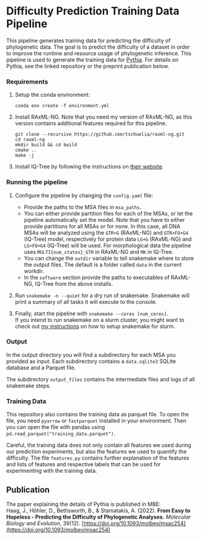 # Difficulty Prediction Training Data Pipeline
This pipeline generates training data for predicting the difficulty of phylogenetic data.
The goal is to predict the difficulty of a dataset in order to improve the runtime and resource usage of phylogenetic inference.
This pipeline is used to generate the training data for [Pythia](https://github.com/tschuelia/PyPythia). For details on Pythia, see the linked repository or the preprint publication below. 

### Requirements
1. Setup the conda environment:
    ```
    conda env create -f environment.yml
    ```
2. Install RAxML-NG.
   Note that you need my version of RAxML-NG, as this version contains additional features required for this pipeline.
   ```
   git clone --recursive https://github.com/tschuelia/raxml-ng.git
   cd raxml-ng
   mkdir build && cd build
   cmake ..
   make -j
   ```
3. Install IQ-Tree by following the instructions on [their website](http://www.iqtree.org).

### Running the pipeline
1. Configure the pipeline by changing the `config.yaml` file:
   * Provide the paths to the MSA files in `msa_paths`.
   * You can either provide partition files for each of the MSAs, or let the pipeline automatically set the model. Note that you have to either provide partitions for all MSAs or for none.
   In this case, all DNA MSAs will be analyzed using the `GTR+G` (RAxML-NG) and `GTR+FO+G4` (IQ-Tree) model, respectively for protein data `LG+G` (RAxML-NG) and `LG+FO+G4` (IQ-Tree) will be used. 
   For morphological data the pipeline uses `MULTI{num_states}_GTR` in RAxML-NG and `MK` in IQ-Tree.
   * You can change the `outdir` variable to tell snakemake where to store the output files. The default is a folder called `data` in the current workdir.
   * In the `software` section provide the paths to executables of RAxML-NG, IQ-Tree from the above installs.

2. Run `snakemake -n --quiet` for a dry run of snakemake. Snakemake will print a summary of all tasks it will execute to the console.
3. Finally, start the pipeline with `snakemake --cores [num_cores]`.    
If you intend to run snakemake on a slurm cluster, you might want to check out [my instructions](https://github.com/tschuelia/snakemake-on-slurm-clusters) on how to setup snakemake for slurm.


### Output
In the output directory you will find a subdirectory for each MSA you provided as input. Each subdirectory contains a `data.sqlite3` SQLite database and a Parquet file.

The subdirectory `output_files` contains the intermediate files and logs of all snakemake steps. 


### Training Data
This repository also contains the training data as parquet file. To open the file, you need `pyarrow` or `fastparquet` installed in your environment. 
Then you can open the file with pandas using `pd.read_parquet("training_data.parquet")`.

Careful, the training data does not only contain all features we used during our prediction experiments, but also the features we used to quantify the difficulty. 
The file `features.py` contains further explanation of the features and lists of features and respective labels that can be used for experimenting with the training data.


## Publication
The paper explaining the details of Pythia is published in MBE:    
Haag, J., Höhler, D., Bettisworth, B., & Stamatakis, A. (2022). **From Easy to Hopeless - Predicting the Difficulty of Phylogenetic Analyses.** *Molecular Biology and Evolution*, 39(12). [https://doi.org/10.1093/molbev/msac254](https://doi.org/10.1093/molbev/msac254)
